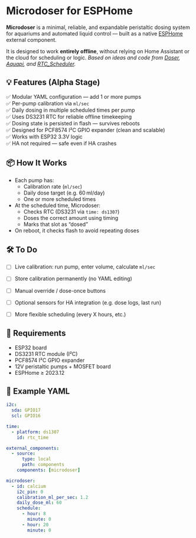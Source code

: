 # Microdoser for ESPHome

**Microdoser** is a minimal, reliable, and expandable peristaltic dosing system for aquariums and automated liquid control — built as a native [ESPHome](https://esphome.io) external component.

It is designed to work **entirely offline**, without relying on Home Assistant or the cloud for scheduling or logic.
_Based on ideas and code from [Doser](https://github.com/daniele99/Doser), [Aquapi](https://github.com/TheRealFalseReality/aquapi), and [RTC_Scheduler](https://github.com/pebblebed-tech/RTC_Scheduler)._


## 💡 Features (Alpha Stage)

✅ Modular YAML configuration — add 1 or more pumps  
✅ Per-pump calibration via `ml/sec`  
✅ Daily dosing in multiple scheduled times per pump  
✅ Uses DS3231 RTC for reliable offline timekeeping  
✅ Dosing state is persisted in flash — survives reboots  
✅ Designed for PCF8574 I²C GPIO expander (clean and scalable)  
✅ Works with ESP32 3.3V logic  
✅ HA not required — safe even if HA crashes


## 📦 How It Works

- Each pump has:
  - Calibration rate (`ml/sec`)
  - Daily dose target (e.g. 60 ml/day)
  - One or more scheduled times
- At the scheduled time, Microdoser:
  - Checks RTC (DS3231 via `time: ds1307`)
  - Doses the correct amount using timing
  - Marks that slot as “dosed”
- On reboot, it checks flash to avoid repeating doses


## 🛠️ To Do

- [ ] Live calibration: run pump, enter volume, calculate `ml/sec`
- [ ] Store calibration permanently (no YAML editing)
- [ ] Manual override / dose-once buttons
- [ ] Optional sensors for HA integration (e.g. dose logs, last run)
- [ ] More flexible scheduling (every X hours, etc.)


## 🔧 Requirements

- ESP32 board
- DS3231 RTC module (I²C)
- PCF8574 I²C GPIO expander
- 12V peristaltic pumps + MOSFET board
- ESPHome ≥ 2023.12


## 🧪 Example YAML

```yaml
i2c:
  sda: GPIO17
  scl: GPIO16

time:
  - platform: ds1307
    id: rtc_time

external_components:
  - source:
      type: local
      path: components
    components: [microdoser]

microdoser:
  - id: calcium
    i2c_pin: 0
    calibration_ml_per_sec: 1.2
    daily_dose_ml: 60
    schedule:
      - hour: 8
        minute: 0
      - hour: 20
        minute: 0
